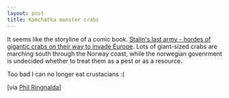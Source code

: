 ```yaml
---
layout: post
title: Kamchatka monster crabs
---
```


It seems like the storyline of a comic book.
<a title="Stalin's last army - hordes of gigantic crabs on their way to invade Europe" href="http://www.telegraph.co.uk/news/main.jhtml?xml=/news/2004/02/28/wcrab28.xml">Stalin's last army - hordes of gigantic crabs on their way to invade Europe</a>. Lots of giant-sized crabs are marching south through the Norway coast, while the norwegian govenrment is undecided whether to treat them as a pest or as a resource.

Too bad I can no longer eat crustacians :(

[via <a href="http://philringnalda.com/blog/2004/03/out_out_damned_tabs.php">Phil Ringnalda</a>]

